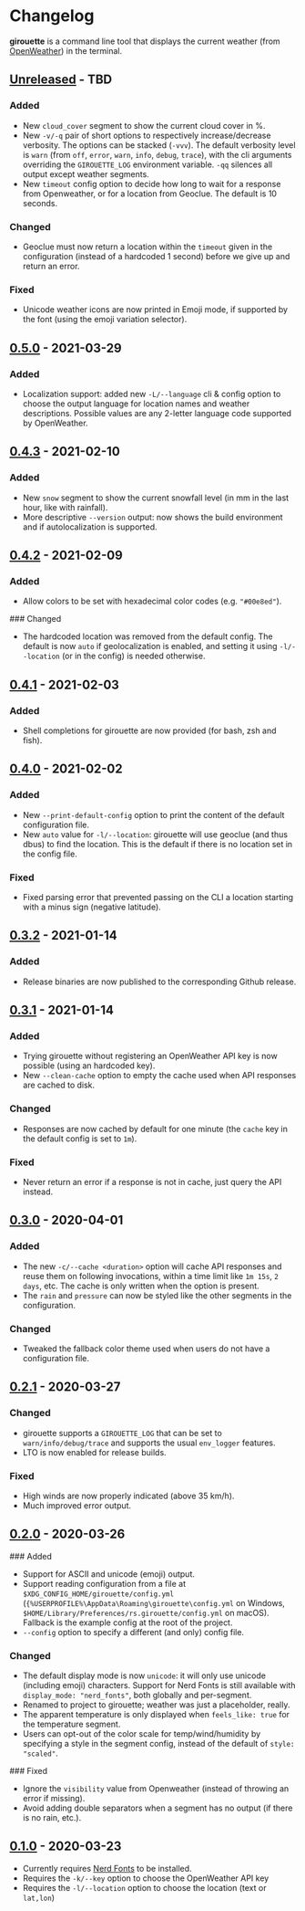 # Changelog

**girouette** is a command line tool that displays the current weather (from [OpenWeather]) in the terminal.

<!-- next-header -->
## [Unreleased] - TBD

### Added

* New `cloud_cover` segment to show the current cloud cover in %.
* New `-v/-q` pair of short options to respectively increase/decrease verbosity. The options can be stacked (`-vvv`). The default verbosity level is `warn` (from `off`, `error`, `warn`, `info`, `debug`, `trace`), with the cli arguments overriding the `GIROUETTE_LOG` environment variable. `-qq` silences all output except weather segments.
* New `timeout` config option to decide how long to wait for a response from Openweather, or for a location from Geoclue. The default is 10 seconds.

### Changed

* Geoclue must now return a location within the `timeout` given in the configuration (instead of a hardcoded 1 second) before we give up and return an error.

### Fixed

* Unicode weather icons are now printed in Emoji mode, if supported by the font (using the emoji variation selector).

## [0.5.0] - 2021-03-29

### Added

* Localization support: added new `-L/--language` cli & config option to choose the output language for location names and weather descriptions. Possible values are any 2-letter language code supported by OpenWeather.

## [0.4.3] - 2021-02-10

### Added

* New `snow` segment to show the current snowfall level (in mm in the last hour, like with rainfall).
* More descriptive `--version` output: now shows the build environment and if autolocalization is supported.

## [0.4.2] - 2021-02-09

### Added

* Allow colors to be set with hexadecimal color codes (e.g. `"#00e8ed"`).

### Changed

* The hardcoded location was removed from the default config. The default is now `auto` if geolocalization is enabled, and setting it using `-l/--location` (or in the config) is needed otherwise.

## [0.4.1] - 2021-02-03

### Added

* Shell completions for girouette are now provided (for bash, zsh and fish).

## [0.4.0] - 2021-02-02

### Added

* New `--print-default-config` option to print the content of the default configuration file.
* New `auto` value for `-l/--location`: girouette will use geoclue (and thus dbus) to find the location.
  This is the default if there is no location set in the config file.

### Fixed

* Fixed parsing error that prevented passing on the CLI a location starting with a minus sign (negative latitude).

## [0.3.2] - 2021-01-14

### Added

* Release binaries are now published to the corresponding Github release.

## [0.3.1] - 2021-01-14

### Added

* Trying girouette without registering an OpenWeather API key is now possible (using an hardcoded key).
* New `--clean-cache` option to empty the cache used when API responses are cached to disk.

### Changed

* Responses are now cached by default for one minute (the `cache` key in the default config is set to `1m`).

### Fixed

* Never return an error if a response is not in cache, just query the API instead.

## [0.3.0] - 2020-04-01

### Added

* The new `-c/--cache <duration>` option will cache API responses and reuse them on following invocations,
  within a time limit like `1m 15s`, `2 days`, etc. The cache is only written when the option is present.
* The `rain` and `pressure` can now be styled like the other segments in the configuration.

### Changed

* Tweaked the fallback color theme used when users do not have a configuration file.

## [0.2.1] - 2020-03-27

### Changed

* girouette supports a `GIROUETTE_LOG` that can be set to `warn/info/debug/trace` and supports the
  usual `env_logger` features.
* LTO is now enabled for release builds.

### Fixed

* High winds are now properly indicated (above 35 km/h).
* Much improved error output.

## [0.2.0] - 2020-03-26

### Added

* Support for ASCII and unicode (emoji) output.
* Support reading configuration from a file at `$XDG_CONFIG_HOME/girouette/config.yml`
   (`{%USERPROFILE%\AppData\Roaming\girouette\config.yml` on Windows,
   `$HOME/Library/Preferences/rs.girouette/config.yml` on macOS). Fallback is the
   example config at the root of the project.
* `--config` option to specify a different (and only) config file.

### Changed

* The default display mode is now `unicode`: it will only use unicode (including emoji)
  characters. Support for Nerd Fonts is still available with `display_mode: "nerd_fonts"`,
  both globally and per-segment.
* Renamed to project to girouette; weather was just a placeholder, really.
* The apparent temperature is only displayed when `feels_like: true` for the temperature segment.
* Users can opt-out of the color scale for temp/wind/humidity by specifying a style in the
  segment config, instead of the default of `style: "scaled"`.

### Fixed

* Ignore the `visibility` value from Openweather (instead of throwing an error if missing).
* Avoid adding double separators when a segment has no output (if there is no rain, etc.).

## [0.1.0] - 2020-03-23

* Currently requires [Nerd Fonts] to be installed.
* Requires the `-k/--key` option to choose the OpenWeather API key
* Requires the `-l/--location` option to choose the location (text or `lat,lon`)

<!-- next-url -->
[Unreleased]: https://github.com/gourlaysama/girouette/compare/v0.5.0...HEAD
[0.5.0]: https://github.com/gourlaysama/girouette/compare/v0.4.3...v0.5.0
[0.4.3]: https://github.com/gourlaysama/girouette/compare/v0.4.2...v0.4.3
[0.4.2]: https://github.com/gourlaysama/girouette/compare/v0.4.1...v0.4.2
[0.4.1]: https://github.com/gourlaysama/girouette/compare/v0.4.0...v0.4.1
[0.4.0]: https://github.com/gourlaysama/girouette/compare/v0.3.2...v0.4.0
[0.3.2]: https://github.com/gourlaysama/girouette/compare/v0.3.1...v0.3.2
[0.3.1]: https://github.com/gourlaysama/girouette/compare/v0.3.0...v0.3.1
[0.3.0]: https://github.com/gourlaysama/girouette/compare/v0.2.1...v0.3.0
[0.2.1]: https://github.com/gourlaysama/girouette/compare/v0.2.0...v0.2.1
[0.2.0]: https://github.com/gourlaysama/girouette/compare/v0.1.0...v0.2.0
[0.1.0]: https://github.com/gourlaysama/girouette/compare/e1ab692...v0.1.0
[Nerd Fonts]: https://www.nerdfonts.com/
[OpenWeather]: https://openweathermap.org